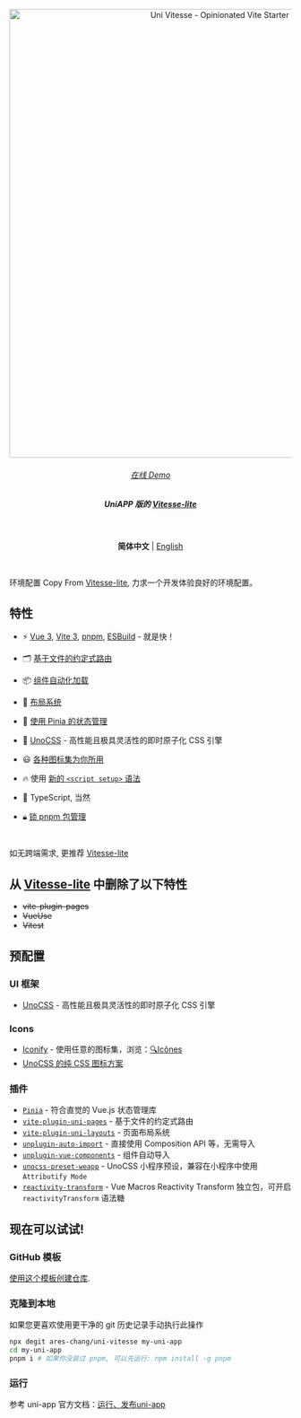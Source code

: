 <p align='center'>
  <img src='https://user-images.githubusercontent.com/36911513/229357982-0e03b4c3-780d-470a-9a42-070118a7366d.png' alt='Uni Vitesse - Opinionated Vite Starter Template' width='800'/>
</p>

<h6 align='center'>
<a href="https://uni-vitesse.netlify.app/">在线 Demo</a>
</h6>

<h5 align='center'>
<b>UniAPP 版的 <a href="https://github.com/antfu/vitesse-lite">Vitesse-lite</a></b>
</h5>

<br/>

<p align='center'>
<b>简体中文</b> | <a href="https://github.com/Ares-Chang/uni-vitesse/blob/master/README.en-US.md">English</a>
</p>

<br/>

环境配置 Copy From [Vitesse-lite](https://github.com/antfu/vitesse-lite), 力求一个开发体验良好的环境配置。

## 特性

- ⚡️ [Vue 3](https://github.com/vuejs/core), [Vite 3](https://github.com/vitejs/vite), [pnpm](https://pnpm.io/), [ESBuild](https://github.com/evanw/esbuild) - 就是快！

- 🗂 [基于文件的约定式路由](https://github.com/Ares-Chang/uni-vitesse/tree/master/src/pages)

- 📦 [组件自动化加载](https://github.com/Ares-Chang/uni-vitesse/blob/master/src/components)

- 📑 [布局系统](https://github.com/Ares-Chang/uni-vitesse/tree/master/src/layouts)

- 🍍 [使用 Pinia 的状态管理](https://pinia.vuejs.org)

- 🎨 [UnoCSS](https://github.com/unocss/unocss) - 高性能且极具灵活性的即时原子化 CSS 引擎

- 😃 [各种图标集为你所用](https://github.com/antfu/unocss/tree/main/packages/preset-icons)

- 🔥 使用 [新的 `<script setup>` 语法](https://github.com/vuejs/rfcs/pull/227)

- 🦾 TypeScript, 当然

- 🔒︎ [锁 pnpm 包管理](https://pnpm.io/only-allow-pnpm)

<br>

如无跨端需求, 更推荐 [Vitesse-lite](https://github.com/antfu/vitesse-lite)

## 从 [Vitesse-lite](https://github.com/antfu/vitesse-lite) 中删除了以下特性

- ~~vite-plugin-pages~~
- ~~VueUse~~
- ~~Vitest~~

## 预配置

### UI 框架

- [UnoCSS](https://github.com/antfu/unocss) - 高性能且极具灵活性的即时原子化 CSS 引擎

### Icons

- [Iconify](https://iconify.design) - 使用任意的图标集，浏览：[🔍Icônes](https://icones.netlify.app/)
- [UnoCSS 的纯 CSS 图标方案](https://github.com/antfu/unocss/tree/main/packages/preset-icons)

### 插件

- [`Pinia`](https://pinia.vuejs.org) - 符合直觉的 Vue.js 状态管理库
- [`vite-plugin-uni-pages`](https://github.com/uni-helper/vite-plugin-uni-pages) - 基于文件的约定式路由
- [`vite-plugin-uni-layouts`](https://github.com/uni-helper/vite-plugin-uni-layouts) - 页面布局系统
- [`unplugin-auto-import`](https://github.com/antfu/unplugin-auto-import) - 直接使用 Composition API 等，无需导入
- [`unplugin-vue-components`](https://github.com/antfu/unplugin-vue-components) - 组件自动导入
- [`unocss-preset-weapp`](https://github.com/MellowCo/unocss-preset-weapp) - UnoCSS 小程序预设，兼容在小程序中使用 `Attributify Mode`
- [`reactivity-transform`](https://vue-macros.sxzz.moe/features/reactivity-transform.html) - Vue Macros Reactivity Transform 独立包，可开启 `reactivityTransform` 语法糖

## 现在可以试试!

### GitHub 模板

[使用这个模板创建仓库](https://github.com/ares-chang/uni-vitesse/generate).

### 克隆到本地

如果您更喜欢使用更干净的 git 历史记录手动执行此操作

```bash
npx degit ares-chang/uni-vitesse my-uni-app
cd my-uni-app
pnpm i # 如果你没装过 pnpm, 可以先运行: npm install -g pnpm
```

### 运行

参考 uni-app 官方文档：[运行、发布uni-app](https://uniapp.dcloud.net.cn/quickstart-cli.html#%E8%BF%90%E8%A1%8C%E3%80%81%E5%8F%91%E5%B8%83uni-app)